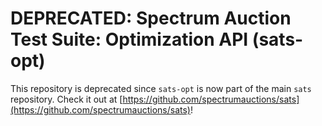 # DEPRECATED: Spectrum Auction Test Suite: Optimization API (sats-opt)

This repository is deprecated since `sats-opt` is now part of the main `sats` repository.
Check it out at [https://github.com/spectrumauctions/sats](https://github.com/spectrumauctions/sats)!